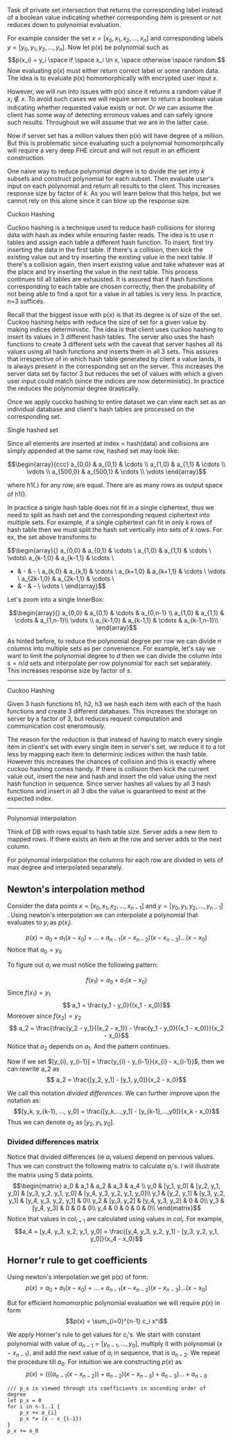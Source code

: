Task of private set intersection that returns the corresponding label instead of a boolean value indicating whether corresponding item is present or not reduces down to polynomial evaluation. 

For example consider the set $x= [x_0, x_1, x_2, ..., x_n]$ and corresponding labels $y = [y_0, y_1, y_2, ..., y_n]$. Now let p(x) be polynomial such as
$$p(x_i) = y_i \space if \space x_i \in x, \space otherwise \space random $$
Now evaluating p(x) must either return correct label or some random data. The idea is to evaluate p(x) homomorphically with encrypted user input x.

However, we will run into issues with p(x) since it returns a random value if $x_i \nin x$. To avoid such cases we will require server to return a boolean value indicating whether requested value exists or not. Or we can assume the client has some way of detecting erronous values and can safely ignore such results. Throughout we will assume that we are in the latter case. 

Now if server set has a million values then p(x) will have degree of a million. But this is problematic since evaluating such a polynomial homomorpihcally will require a very deep FHE circuit and will not result in an efficient construction.

One naive way to reduce polynomial degree is to divide the set into $k$ subsets and construct polynomial for each subset. Then evaluate user's input on each polynomial and return all results to the client. This increases response size by factor of $k$. As you will learn below that this helps, but we cannot rely on this alone since it can blow up the response size. 

Cuckoo Hashing

Cuckoo hashing is a technique used to reduce hash collisions for storing data with hash as index while ensuring faster reads. The idea is to use $n$ tables and assign each table a different hash function. To insert, first try inserting the data in the first table. If there's a collision, then kick the existing value out and try inserting the existing value in the next table. If there's a collision again, then insert existing value and take whatever was at the place and try inserting the value in the next table. This process continues till all tables are exhausted. It is assured that if hash functions corresponding to each table are chosen correctly, then the probability of not being able to find a spot for a value in all tables is very less. In practice, n=3 suffices. 

Recall that the biggest issue with p(x) is that its degree is of size of the set. Cuckoo hashing helps with reduce the size of set for a given value by making indices deterministic. The idea is that client uses cuckoo hashing to insert its values in 3 different hash tables. The server also uses the hash functions to create 3 different sets with the caveat that server hashes all its values using all hash functions and inserts them in all 3 sets. This assures that irrespective of in which hash table generated by client a value lands, it is always present in the corresponding set on the server. This increases the server data set by factor 3 but reduces the set of values with which a given user input could match (since the indices are now deterministic). In practice the reduces the polynomial degree drastically. 

Once we apply cuccko hashing to entire dataset we can view each set as an individual database and client's hash tables are processed on the corresponding set. 

Single hashed set

Since all elements are inserted at index = hash(data) and collisions are simply appended at the same row, hashed set may look like:

$$\begin{array}{ccc}  
a_{0,0} & a_{0,1} & \cdots \\
a_{1,0} & a_{1,1} & \cdots \\
\vdots \\
a_{500,0} & a_{500,1} & \cdots \\
\vdots
\end{array}$$

where $h1(.)$ for any $row_i$ are equal. There are as many rows as output space of h1(). 

In practice a single hash table does not fit in a single ciphertext, thus we need to split as hash set and the corresponding request ciphertext into multiple sets. For example, if a single ciphertext can fit in only $k$ rows of hash table then we must split the hash set vertically into sets of $k$ rows. For ex, the set above transforms to 

$$\begin{array}{}
a_{0,0} & a_{0,1} & \cdots \\
a_{1,0} & a_{1,1} & \cdots \\
\vdots\\
a_{k-1,0} & a_{k-1,1} & \cdots \\
- & - & - \\
a_{k,0} & a_{k,1} & \cdots \\
a_{k+1,0} & a_{k+1,1} & \cdots \\
\vdots \\
a_{2k-1,0} & a_{2k-1,1} & \cdots \\
- & - & - \\
\vdots \\ 
\end{array}$$

Let's zoom into a single InnerBox: 

$$\begin{array}{} 
a_{0,0} & a_{0,1} & \cdots & a_{0,n-1} \\
a_{1,0} & a_{1,1} & \cdots & a_{1,n-1}\\
\vdots \\
a_{k-1,0} & a_{k-1,1} & \cdots & a_{k-1,n-1}\\
\end{array}$$

As hinted before, to reduce the polynomial degree per row we can divide $n$ columns into multiple sets as per convenience. For example, let's say we want to limit the polynomial degree to $d$ then we can divide the column into $s = n/d$ sets and interpolate per row polynomial for each set separately. This increases response size by factor of $s$.












----
Cuckoo Hashing



Given 3 hash functions h1, h2, h3 we hash each item with each of the hash functions and create 3 different databases. This increases the storage on server by a factor of 3, but reduces request computation and communication cost eneromously. 

The reason for the reduction is that instead of having to match every single item in client's set with every single item in server's set, we reduce it to a lot less by mapping each item to determinic indices within the hash table. However this increases the chances of collision and this is exactly where cuckoo hashing comes handy. If there is collision then kick the current value out, insert the new and hash and insert the old value using the next hash function in sequence. Since server hashes all values by all 3 hash functions and insert in all 3 dbs the value is guaranteed to exist at the expected index. 

----------
Polynomial interpolation

Think of DB with rows equal to hash table size. Server adds a new item to mapped rows. If there exists an item at the row and server adds to the next column. 

For polynomial interpolation the columns for each row are divided in sets of max degree and interpolated separately. 

## Newton's interpolation method

Consider the data points $x = [x_0, x_1, x_2, ..., x_{n-1}]$ and $y = [y_0, y_1, y_2, ..., y_{n-1}]$ . Using newton's interpolation we can interpolate a polynomial that evaluates to $y_i$ as $p(x_i)$.

$$p(x) = a_0 + a_1(x-x_0) + ... + a_{n-1}(x-x_{n-2})(x-x_{n-3})...(x-x_0)$$
Notice that $a_0 = y_0$

To figure out $a_i$ we must notice the following pattern: 

$$f(x_1) = a_0 + a_1(x - x_0)$$
 Since $f(x_1) = y_1$
$$ a_1 = \frac{y_1 - y_0}{(x_1 - x_0)}$$
Moreover since $f(x_2) = y_2$
$$ a_2 = \frac{\frac{y_2 - y_1}{(x_2 - x_1)} - \frac{y_1 - y_0}{(x_1 - x_0)}}{x_2 - x_0}$$
Notice that $a_2$ depends on $a_1$. And the pattern continues.

Now if we set $[y_{i}, y_{i-1}] = \frac{y_{i} - y_{i-1}}{x_{i} - x_{i-1}}$, then we can rewrite a_2 as 
$$ a_2 = \frac{[y_2, y_1] - [y_1, y_0]}{x_2 - x_0}$$

We call this notation *divided differences*. We can further improve upon the notation as: 
$$[y_k, y_{k-1}, ..., y_0] = \frac{[y_k,...,y_1] - [y_{k-1},...,y0]}{x_k - x_0}$$
Thus we can denote $a_2$ as $[y_2, y_1, y_0]$.

### Divided differences matrix

Notice that divided differences (ie $a_i$ values) depend on pervious values. Thus we can construct the following matrix to calculate $a_i$'s. I will illustrate the matrix using 5 data points. 
$$\begin{matrix}  
a_0 & a_1 & a_2 & a_3 & a_4 \\
y_0 & [y_1, y_0] & [y_2, y_1, y_0] & [y_3, y_2, y_1, y_0] & [y_4, y_3, y_2, y_1, y_0]\\  
y_1 & [y_2, y_1] & [y_3, y_2, y_1] & [y_4, y_3, y_2, y_1] & 0\\  
y_2 & [y_3, y_2] & [y_4, y_3, y_2] & 0 & 0\\  
y_3 & [y_4, y_3] & 0 & 0 & 0\\  
y_4 & 0 & 0 & 0 & 0\\  
\end{matrix}$$
Notice that values in $col_{i+1}$ are calculated using values in $col_{i}$. For example, 
$$a_4 = [y_4, y_3, y_2, y_1, y_0] = \frac{[y_4, y_3, y_2, y_1] - [y_3, y_2, y_1, y_0]}{x_4 - x_0}$$

## Horner'r rule to get coefficients

Using newton's interpolation we get p(x) of form: 
$$p(x) = a_0 + a_1(x-x_0) + ... + a_{n-1}(x-x_{n-2})(x-x_{n-3})...(x-x_0)$$

But for efficient homomorphic polynomial evaluation we will require $p(x)$ in form
$$p(x) = \sum_{i=0}^{n-1} c_i x^i$$

We apply Horner's rule to get values for $c_i$'s. We start with constant polynomial with value of $a_{n-1} = [y_{n-1}, ..., y_0]$, multiply it with polynomial $(x - x_{n-1})$, and add the next value of $a_i$ in sequence, that is $a_{n-2}$. We repeat the procedure till $a_0$. For intuition we are constructing $p(x)$ as
$$p(x) = (((a_{n-1}(x-x_{n-2})) + a_{n-2})(x-x_{n-3}) + a_{n-3})...+a_{n-0}$$
```
/// p_x is viewed through its coefficients in ascending order of degree
let p_x = 0
for i in n-1..1 { 
	p_x += a_{i}
	p_x *= (x - x_{i-1})
}
p_x += a_0
```


